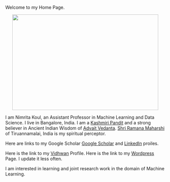 

Welcome to my Home Page. 


<p align="center">
  <img width="460" height="300" src="https://abrainyquote.com/wp-content/uploads/2020/03/winter.jpg">
</p>


I am Nimrita Koul, an Assistant Professor in Machine Learning and Data Science. I live in Bangalore, India.
I am a [Kashmiri Pandit](https://en.wikipedia.org/wiki/Exodus_of_Kashmiri_Hindus) and a strong believer in Ancient Indian Wisdom of [Advait Vedanta](https://www.advaita-vedanta.org/avhp/). [Shri Ramana Maharshi](https://www.sriramanamaharshi.org/) of Tiruannamalai, India is my spiritual perceptor.

Here are links to my Google Scholar [Google Scholar](https://scholar.google.co.in/citations?user=lD_Ce2gAAAAJ&hl=en) and [LinkedIn](https://www.linkedin.com/in/nimritakoul/) proiles.

Here is the link to my [Vidhwan](https://vidwan.inflibnet.ac.in/profile/115748) Profile.
Here is the link to my [Wordpress](https://wordpress.com/stats/day/nimritakoulblog.wordpress.com) Page. I update it less often.

I am interested in learning and joint research work in the domain of Machine Learning. 


